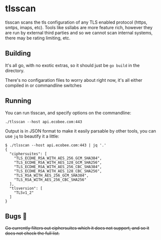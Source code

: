 # tlsscan

tlsscan scans the tls configuration of any TLS enabled protocol (https, smtps, imaps, etc).  Tools like ssllabs are more feature rich, however they are run by external third parties and so we cannot scan internal systems, there may be rating limiting, etc.

## Building

It's all go, with no exotic extras, so it should just be `go build` in the directory.

There's no configaration files to worry about right now, it's all either compiled in or commandline switches

## Running

You can run tlsscan, and specify options on the commandline:

`./tlsscan --host api.ecobee.com:443`

Output is in JSON format to make it easily parsable by other tools, you can use `jq` to beautify it a little:

```
$ ./tlsscan --host api.ecobee.com:443 | jq '.'
{
  "ciphersuites": [
    "TLS_ECDHE_RSA_WITH_AES_256_GCM_SHA384",
    "TLS_ECDHE_RSA_WITH_AES_128_GCM_SHA256",
    "TLS_ECDHE_RSA_WITH_AES_256_CBC_SHA384",
    "TLS_ECDHE_RSA_WITH_AES_128_CBC_SHA256",
    "TLS_RSA_WITH_AES_256_GCM_SHA384",
    "TLS_RSA_WITH_AES_256_CBC_SHA256"
  ],
  "tlsversion": [
    "TLSv1_2"
  ]
}
```

## Bugs 🐜

~~Go currently filters out ciphersuites which it does not support, and so it does not check the full list.~~ 
